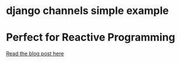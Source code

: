 # django channels simple example

# Perfect for Reactive Programming

[Read the blog post here](http://devarea.com/django-simple-channels-example/)

